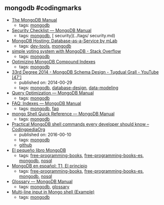 mongodb #codingmarks 
---
* [The MongoDB Manual](https://docs.mongodb.com/manual/)
    * tags: [mongodb](../tags/mongodb.md)
* [Security Checklist — MongoDB Manual](https://docs.mongodb.com/manual/administration/security-checklist/)
    * tags: [mongodb](../tags/mongodb.md), [ security](../tags/ security.md)
* [MongoDB Hosting: Database-as-a-Service by mLab](https://mlab.com/)
    * tags: [dev-tools](../tags/dev-tools.md), [mongodb](../tags/mongodb.md)
* [simple voting system with MongoDB - Stack Overflow](http://stackoverflow.com/questions/12339233/simple-voting-system-with-mongodb)
    * tags: [mongodb](../tags/mongodb.md)
* [Optimizing MongoDB Compound Indexes](https://emptysqua.re/blog/optimizing-mongodb-compound-indexes/)
    * tags: [mongodb](../tags/mongodb.md)
* [33rd Degree 2014 - MongoDB Schema Design - Tugdual Grall - YouTube [47']](https://www.youtube.com/watch?v=csKBT8zkRf0)
    * published on: 2014-00-29
    * tags: [mongodb](../tags/mongodb.md), [database-design](../tags/database-design.md), [data-modeling](../tags/data-modeling.md)
* [Query Optimization — MongoDB Manual](https://docs.mongodb.com/manual/core/query-optimization/)
    * tags: [mongodb](../tags/mongodb.md)
* [FAQ: Indexes — MongoDB Manual](https://docs.mongodb.com/manual/faq/indexes/)
    * tags: [mongodb](../tags/mongodb.md), [faq](../tags/faq.md)
* [mongo Shell Quick Reference — MongoDB Manual](https://docs.mongodb.com/manual/reference/mongo-shell/)
    * tags: [mongodb](../tags/mongodb.md)
* [Practical MongoDB shell commands every developer should know – CodingpediaOrg](http://www.codingpedia.org/ama/practical-mongodb-shell-commands-every-developer-should-know)
    * published on: 2016-00-10
    * tags: [mongodb](../tags/mongodb.md)
    * [github](https://github.com/Codingpedia/codingmarks-api)
* [El pequeño libro MongoDB](https://github.com/uokesita/the-little-mongodb-book)
    * tags: [free-programming-books](../tags/free-programming-books.md), [free-programming-books-es](../tags/free-programming-books-es.md), [mongodb](../tags/mongodb.md), [nosql](../tags/nosql.md)
* [MongoDB en español: T1, El principio](https://github.com/yograterol/ebook-mongodb-basico)
    * tags: [free-programming-books](../tags/free-programming-books.md), [free-programming-books-es](../tags/free-programming-books-es.md), [mongodb](../tags/mongodb.md), [nosql](../tags/nosql.md)
* [Glossary — MongoDB Manual](https://docs.mongodb.com/manual/reference/glossary/)
    * tags: [mongodb](../tags/mongodb.md), [glossary](../tags/glossary.md)
* [Multi-line input in Mongo shell (Example)](https://coderwall.com/p/rmbswq/multi-line-input-in-mongo-shell)
    * tags: [mongodb](../tags/mongodb.md)
